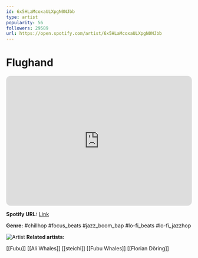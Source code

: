```yaml
---
id: 6x5HLaMcoxaULXpgN0NJbb
type: artist
popularity: 56
followers: 29589
url: https://open.spotify.com/artist/6x5HLaMcoxaULXpgN0NJbb
---
```

# Flughand

<iframe style="border-radius:12px" src="https://open.spotify.com/embed/artist/6x5HLaMcoxaULXpgN0NJbb" width="100%" height="352" frameBorder="0" allowfullscreen="" allow="autoplay; clipboard-write; encrypted-media; fullscreen; picture-in-picture" loading="lazy"></iframe>

**Spotify URL:** [Link](https://open.spotify.com/artist/6x5HLaMcoxaULXpgN0NJbb)

**Genre:**  #chillhop #focus_beats #jazz_boom_bap #lo-fi_beats #lo-fi_jazzhop

![Artist](https://i.scdn.co/image/ab67616d0000b273d6d7ecd82517d793aabf67f0)
**Related artists:**

[[Fubu]]
[[Ali Whales]]
[[steichi]]
[[Fubu Whales]]
[[Florian Döring]]
